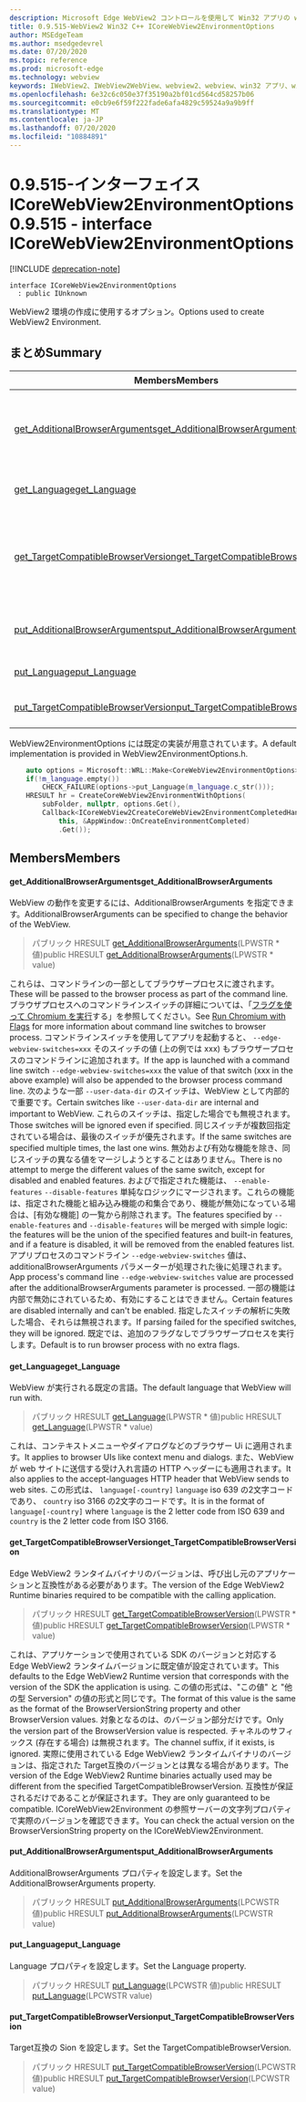 ```yaml
---
description: Microsoft Edge WebView2 コントロールを使用して Win32 アプリの web コンテンツをホストする
title: 0.9.515-WebView2 Win32 C++ ICoreWebView2EnvironmentOptions
author: MSEdgeTeam
ms.author: msedgedevrel
ms.date: 07/20/2020
ms.topic: reference
ms.prod: microsoft-edge
ms.technology: webview
keywords: IWebView2、IWebView2WebView、webview2、webview、win32 アプリ、win32、edge、ICoreWebView2、ICoreWebView2Controller、browser control、edge html
ms.openlocfilehash: 6e32c6c050e37f35190a2bf01cd564cd58257b06
ms.sourcegitcommit: e0cb9e6f59f222fade6afa4829c59524a9a9b9ff
ms.translationtype: MT
ms.contentlocale: ja-JP
ms.lasthandoff: 07/20/2020
ms.locfileid: "10884891"
---
```

# <span data-ttu-id="02b95-104">0.9.515-インターフェイス ICoreWebView2EnvironmentOptions</span><span class="sxs-lookup"><span data-stu-id="02b95-104">0.9.515 - interface ICoreWebView2EnvironmentOptions</span></span> 

[!INCLUDE [deprecation-note](../../includes/deprecation-note.md)]

```
interface ICoreWebView2EnvironmentOptions
  : public IUnknown
```

<span data-ttu-id="02b95-105">WebView2 環境の作成に使用するオプション。</span><span class="sxs-lookup"><span data-stu-id="02b95-105">Options used to create WebView2 Environment.</span></span>

## <span data-ttu-id="02b95-106">まとめ</span><span class="sxs-lookup"><span data-stu-id="02b95-106">Summary</span></span>

 <span data-ttu-id="02b95-107">Members</span><span class="sxs-lookup"><span data-stu-id="02b95-107">Members</span></span>                        | <span data-ttu-id="02b95-108">説明</span><span class="sxs-lookup"><span data-stu-id="02b95-108">Descriptions</span></span>
--------------------------------|---------------------------------------------
[<span data-ttu-id="02b95-109">get_AdditionalBrowserArguments</span><span class="sxs-lookup"><span data-stu-id="02b95-109">get_AdditionalBrowserArguments</span></span>](#get_additionalbrowserarguments) | <span data-ttu-id="02b95-110">WebView の動作を変更するには、AdditionalBrowserArguments を指定できます。</span><span class="sxs-lookup"><span data-stu-id="02b95-110">AdditionalBrowserArguments can be specified to change the behavior of the WebView.</span></span>
[<span data-ttu-id="02b95-111">get_Language</span><span class="sxs-lookup"><span data-stu-id="02b95-111">get_Language</span></span>](#get_language) | <span data-ttu-id="02b95-112">WebView が実行される既定の言語。</span><span class="sxs-lookup"><span data-stu-id="02b95-112">The default language that WebView will run with.</span></span>
[<span data-ttu-id="02b95-113">get_TargetCompatibleBrowserVersion</span><span class="sxs-lookup"><span data-stu-id="02b95-113">get_TargetCompatibleBrowserVersion</span></span>](#get_targetcompatiblebrowserversion) | <span data-ttu-id="02b95-114">Edge WebView2 ランタイムバイナリのバージョンは、呼び出し元のアプリケーションと互換性がある必要があります。</span><span class="sxs-lookup"><span data-stu-id="02b95-114">The version of the Edge WebView2 Runtime binaries required to be compatible with the calling application.</span></span>
[<span data-ttu-id="02b95-115">put_AdditionalBrowserArguments</span><span class="sxs-lookup"><span data-stu-id="02b95-115">put_AdditionalBrowserArguments</span></span>](#put_additionalbrowserarguments) | <span data-ttu-id="02b95-116">AdditionalBrowserArguments プロパティを設定します。</span><span class="sxs-lookup"><span data-stu-id="02b95-116">Set the AdditionalBrowserArguments property.</span></span>
[<span data-ttu-id="02b95-117">put_Language</span><span class="sxs-lookup"><span data-stu-id="02b95-117">put_Language</span></span>](#put_language) | <span data-ttu-id="02b95-118">Language プロパティを設定します。</span><span class="sxs-lookup"><span data-stu-id="02b95-118">Set the Language property.</span></span>
[<span data-ttu-id="02b95-119">put_TargetCompatibleBrowserVersion</span><span class="sxs-lookup"><span data-stu-id="02b95-119">put_TargetCompatibleBrowserVersion</span></span>](#put_targetcompatiblebrowserversion) | <span data-ttu-id="02b95-120">Target互換の Sion を設定します。</span><span class="sxs-lookup"><span data-stu-id="02b95-120">Set the TargetCompatibleBrowserVersion.</span></span>

<span data-ttu-id="02b95-121">WebView2EnvironmentOptions には既定の実装が用意されています。</span><span class="sxs-lookup"><span data-stu-id="02b95-121">A default implementation is provided in WebView2EnvironmentOptions.h.</span></span>

```cpp
    auto options = Microsoft::WRL::Make<CoreWebView2EnvironmentOptions>();
    if(!m_language.empty())
        CHECK_FAILURE(options->put_Language(m_language.c_str()));
    HRESULT hr = CreateCoreWebView2EnvironmentWithOptions(
        subFolder, nullptr, options.Get(),
        Callback<ICoreWebView2CreateCoreWebView2EnvironmentCompletedHandler>(
            this, &AppWindow::OnCreateEnvironmentCompleted)
            .Get());
```

## <span data-ttu-id="02b95-122">Members</span><span class="sxs-lookup"><span data-stu-id="02b95-122">Members</span></span>

#### <span data-ttu-id="02b95-123">get_AdditionalBrowserArguments</span><span class="sxs-lookup"><span data-stu-id="02b95-123">get_AdditionalBrowserArguments</span></span> 

<span data-ttu-id="02b95-124">WebView の動作を変更するには、AdditionalBrowserArguments を指定できます。</span><span class="sxs-lookup"><span data-stu-id="02b95-124">AdditionalBrowserArguments can be specified to change the behavior of the WebView.</span></span>

> <span data-ttu-id="02b95-125">パブリック HRESULT [get_AdditionalBrowserArguments](#get_additionalbrowserarguments)(LPWSTR \* 値)</span><span class="sxs-lookup"><span data-stu-id="02b95-125">public HRESULT [get_AdditionalBrowserArguments](#get_additionalbrowserarguments)(LPWSTR \* value)</span></span>

<span data-ttu-id="02b95-126">これらは、コマンドラインの一部としてブラウザープロセスに渡されます。</span><span class="sxs-lookup"><span data-stu-id="02b95-126">These will be passed to the browser process as part of the command line.</span></span> <span data-ttu-id="02b95-127">ブラウザプロセスへのコマンドラインスイッチの詳細については、「[フラグを使って Chromium を実行](https://aka.ms/RunChromiumWithFlags)する」を参照してください。</span><span class="sxs-lookup"><span data-stu-id="02b95-127">See [Run Chromium with Flags](https://aka.ms/RunChromiumWithFlags) for more information about command line switches to browser process.</span></span> <span data-ttu-id="02b95-128">コマンドラインスイッチを使用してアプリを起動すると、 `--edge-webview-switches=xxx` そのスイッチの値 (上の例では xxx) もブラウザープロセスのコマンドラインに追加されます。</span><span class="sxs-lookup"><span data-stu-id="02b95-128">If the app is launched with a command line switch `--edge-webview-switches=xxx` the value of that switch (xxx in the above example) will also be appended to the browser process command line.</span></span> <span data-ttu-id="02b95-129">次のような一部 `--user-data-dir` のスイッチは、WebView として内部的で重要です。</span><span class="sxs-lookup"><span data-stu-id="02b95-129">Certain switches like `--user-data-dir` are internal and important to WebView.</span></span> <span data-ttu-id="02b95-130">これらのスイッチは、指定した場合でも無視されます。</span><span class="sxs-lookup"><span data-stu-id="02b95-130">Those switches will be ignored even if specified.</span></span> <span data-ttu-id="02b95-131">同じスイッチが複数回指定されている場合は、最後のスイッチが優先されます。</span><span class="sxs-lookup"><span data-stu-id="02b95-131">If the same switches are specified multiple times, the last one wins.</span></span> <span data-ttu-id="02b95-132">無効および有効な機能を除き、同じスイッチの異なる値をマージしようとすることはありません。</span><span class="sxs-lookup"><span data-stu-id="02b95-132">There is no attempt to merge the different values of the same switch, except for disabled and enabled features.</span></span> <span data-ttu-id="02b95-133">およびで指定された機能は、 `--enable-features` `--disable-features` 単純なロジックにマージされます。これらの機能は、指定された機能と組み込み機能の和集合であり、機能が無効になっている場合は、[有効な機能] の一覧から削除されます。</span><span class="sxs-lookup"><span data-stu-id="02b95-133">The features specified by `--enable-features` and `--disable-features` will be merged with simple logic: the features will be the union of the specified features and built-in features, and if a feature is disabled, it will be removed from the enabled features list.</span></span> <span data-ttu-id="02b95-134">アプリプロセスのコマンドライン `--edge-webview-switches` 値は、additionalBrowserArguments パラメーターが処理された後に処理されます。</span><span class="sxs-lookup"><span data-stu-id="02b95-134">App process's command line `--edge-webview-switches` value are processed after the additionalBrowserArguments parameter is processed.</span></span> <span data-ttu-id="02b95-135">一部の機能は内部で無効にされているため、有効にすることはできません。</span><span class="sxs-lookup"><span data-stu-id="02b95-135">Certain features are disabled internally and can't be enabled.</span></span> <span data-ttu-id="02b95-136">指定したスイッチの解析に失敗した場合、それらは無視されます。</span><span class="sxs-lookup"><span data-stu-id="02b95-136">If parsing failed for the specified switches, they will be ignored.</span></span> <span data-ttu-id="02b95-137">既定では、追加のフラグなしでブラウザープロセスを実行します。</span><span class="sxs-lookup"><span data-stu-id="02b95-137">Default is to run browser process with no extra flags.</span></span>

#### <span data-ttu-id="02b95-138">get_Language</span><span class="sxs-lookup"><span data-stu-id="02b95-138">get_Language</span></span> 

<span data-ttu-id="02b95-139">WebView が実行される既定の言語。</span><span class="sxs-lookup"><span data-stu-id="02b95-139">The default language that WebView will run with.</span></span>

> <span data-ttu-id="02b95-140">パブリック HRESULT [get_Language](#get_language)(LPWSTR \* 値)</span><span class="sxs-lookup"><span data-stu-id="02b95-140">public HRESULT [get_Language](#get_language)(LPWSTR \* value)</span></span>

<span data-ttu-id="02b95-141">これは、コンテキストメニューやダイアログなどのブラウザー Ui に適用されます。</span><span class="sxs-lookup"><span data-stu-id="02b95-141">It applies to browser UIs like context menu and dialogs.</span></span> <span data-ttu-id="02b95-142">また、WebView が web サイトに送信する受け入れ言語の HTTP ヘッダーにも適用されます。</span><span class="sxs-lookup"><span data-stu-id="02b95-142">It also applies to the accept-languages HTTP header that WebView sends to web sites.</span></span> <span data-ttu-id="02b95-143">この形式は、 `language[-country]` `language` iso 639 の2文字コードであり、 `country` iso 3166 の2文字のコードです。</span><span class="sxs-lookup"><span data-stu-id="02b95-143">It is in the format of `language[-country]` where `language` is the 2 letter code from ISO 639 and `country` is the 2 letter code from ISO 3166.</span></span>

#### <span data-ttu-id="02b95-144">get_TargetCompatibleBrowserVersion</span><span class="sxs-lookup"><span data-stu-id="02b95-144">get_TargetCompatibleBrowserVersion</span></span> 

<span data-ttu-id="02b95-145">Edge WebView2 ランタイムバイナリのバージョンは、呼び出し元のアプリケーションと互換性がある必要があります。</span><span class="sxs-lookup"><span data-stu-id="02b95-145">The version of the Edge WebView2 Runtime binaries required to be compatible with the calling application.</span></span>

> <span data-ttu-id="02b95-146">パブリック HRESULT [get_TargetCompatibleBrowserVersion](#get_targetcompatiblebrowserversion)(LPWSTR \* 値)</span><span class="sxs-lookup"><span data-stu-id="02b95-146">public HRESULT [get_TargetCompatibleBrowserVersion](#get_targetcompatiblebrowserversion)(LPWSTR \* value)</span></span>

<span data-ttu-id="02b95-147">これは、アプリケーションで使用されている SDK のバージョンと対応する Edge WebView2 ランタイムバージョンに既定値が設定されています。</span><span class="sxs-lookup"><span data-stu-id="02b95-147">This defaults to the Edge WebView2 Runtime version that corresponds with the version of the SDK the application is using.</span></span> <span data-ttu-id="02b95-148">この値の形式は、"この値" と "他の型 Serversion" の値の形式と同じです。</span><span class="sxs-lookup"><span data-stu-id="02b95-148">The format of this value is the same as the format of the BrowserVersionString property and other BrowserVersion values.</span></span> <span data-ttu-id="02b95-149">対象となるのは、のバージョン部分だけです。</span><span class="sxs-lookup"><span data-stu-id="02b95-149">Only the version part of the BrowserVersion value is respected.</span></span> <span data-ttu-id="02b95-150">チャネルのサフィックス (存在する場合) は無視されます。</span><span class="sxs-lookup"><span data-stu-id="02b95-150">The channel suffix, if it exists, is ignored.</span></span> <span data-ttu-id="02b95-151">実際に使用されている Edge WebView2 ランタイムバイナリのバージョンは、指定された Target互換のバージョンとは異なる場合があります。</span><span class="sxs-lookup"><span data-stu-id="02b95-151">The version of the Edge WebView2 Runtime binaries actually used may be different from the specified TargetCompatibleBrowserVersion.</span></span> <span data-ttu-id="02b95-152">互換性が保証されるだけであることが保証されます。</span><span class="sxs-lookup"><span data-stu-id="02b95-152">They are only guaranteed to be compatible.</span></span> <span data-ttu-id="02b95-153">ICoreWebView2Environment の参照サーバーの文字列プロパティで実際のバージョンを確認できます。</span><span class="sxs-lookup"><span data-stu-id="02b95-153">You can check the actual version on the BrowserVersionString property on the ICoreWebView2Environment.</span></span>

#### <span data-ttu-id="02b95-154">put_AdditionalBrowserArguments</span><span class="sxs-lookup"><span data-stu-id="02b95-154">put_AdditionalBrowserArguments</span></span> 

<span data-ttu-id="02b95-155">AdditionalBrowserArguments プロパティを設定します。</span><span class="sxs-lookup"><span data-stu-id="02b95-155">Set the AdditionalBrowserArguments property.</span></span>

> <span data-ttu-id="02b95-156">パブリック HRESULT [put_AdditionalBrowserArguments](#put_additionalbrowserarguments)(LPCWSTR 値)</span><span class="sxs-lookup"><span data-stu-id="02b95-156">public HRESULT [put_AdditionalBrowserArguments](#put_additionalbrowserarguments)(LPCWSTR value)</span></span>

#### <span data-ttu-id="02b95-157">put_Language</span><span class="sxs-lookup"><span data-stu-id="02b95-157">put_Language</span></span> 

<span data-ttu-id="02b95-158">Language プロパティを設定します。</span><span class="sxs-lookup"><span data-stu-id="02b95-158">Set the Language property.</span></span>

> <span data-ttu-id="02b95-159">パブリック HRESULT [put_Language](#put_language)(LPCWSTR 値)</span><span class="sxs-lookup"><span data-stu-id="02b95-159">public HRESULT [put_Language](#put_language)(LPCWSTR value)</span></span>

#### <span data-ttu-id="02b95-160">put_TargetCompatibleBrowserVersion</span><span class="sxs-lookup"><span data-stu-id="02b95-160">put_TargetCompatibleBrowserVersion</span></span> 

<span data-ttu-id="02b95-161">Target互換の Sion を設定します。</span><span class="sxs-lookup"><span data-stu-id="02b95-161">Set the TargetCompatibleBrowserVersion.</span></span>

> <span data-ttu-id="02b95-162">パブリック HRESULT [put_TargetCompatibleBrowserVersion](#put_targetcompatiblebrowserversion)(LPCWSTR 値)</span><span class="sxs-lookup"><span data-stu-id="02b95-162">public HRESULT [put_TargetCompatibleBrowserVersion](#put_targetcompatiblebrowserversion)(LPCWSTR value)</span></span>


